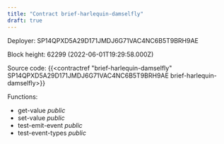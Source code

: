 ```yaml
---
title: "Contract brief-harlequin-damselfly"
draft: true
---
```

Deployer: SP14QPXD5A29D171JMDJ6G71VAC4NC6B5T9BRH9AE


 



Block height: 62299 (2022-06-01T19:29:58.000Z)

Source code: {{<contractref "brief-harlequin-damselfly" SP14QPXD5A29D171JMDJ6G71VAC4NC6B5T9BRH9AE brief-harlequin-damselfly>}}

Functions:

* get-value _public_
* set-value _public_
* test-emit-event _public_
* test-event-types _public_
